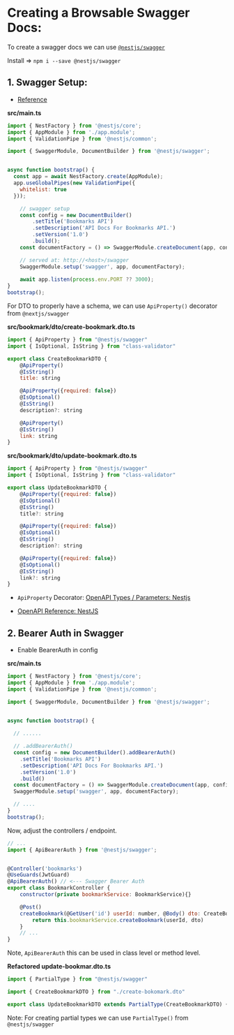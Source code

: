 # Creating a Browsable Swagger Docs:

To create a swagger docs we can use [``@nestjs/swagger``](https://www.npmjs.com/package/@nestjs/swagger)

Install => ``npm i --save @nestjs/swagger``



## 1. Swagger Setup:

- [Reference](https://docs.nestjs.com/openapi/introduction#bootstrap)

**src/main.ts**

```js
import { NestFactory } from '@nestjs/core';
import { AppModule } from './app.module';
import { ValidationPipe } from '@nestjs/common';

import { SwaggerModule, DocumentBuilder } from '@nestjs/swagger';


async function bootstrap() {
  const app = await NestFactory.create(AppModule);
  app.useGlobalPipes(new ValidationPipe({
    whitelist: true
  }));

    // swagger setup
    const config = new DocumentBuilder()
        .setTitle('Bookmarks API')
        .setDescription('API Docs For Bookmarks API.')
        .setVersion('1.0')
        .build();
    const documentFactory = () => SwaggerModule.createDocument(app, config);

    // served at: http://<host>/swagger
    SwaggerModule.setup('swagger', app, documentFactory);
    
    await app.listen(process.env.PORT ?? 3000);
}
bootstrap();
```

For DTO to properly have a schema, we can use ``ApiProperty()`` decorator from ``@nextjs/swagger``

**src/bookmark/dto/create-bookmark.dto.ts**

```js
import { ApiProperty } from "@nestjs/swagger"
import { IsOptional, IsString } from "class-validator"

export class CreateBookmarkDTO {
    @ApiProperty()
    @IsString()
    title: string

    @ApiProperty({required: false})
    @IsOptional()
    @IsString()
    description?: string

    @ApiProperty()
    @IsString()
    link: string
}
```


**src/bookmark/dto/update-bookmark.dto.ts**

```js
import { ApiProperty } from "@nestjs/swagger"
import { IsOptional, IsString } from "class-validator"

export class UpdateBookmarkDTO {
    @ApiProperty({required: false})
    @IsOptional()
    @IsString()
    title?: string

    @ApiProperty({required: false})
    @IsOptional()
    @IsString()
    description?: string

    @ApiProperty({required: false})
    @IsOptional()
    @IsString()
    link?: string
}
```

- `ApiProperty` Decorator: [OpenAPI Types / Parameters: Nestjs](https://docs.nestjs.com/openapi/types-and-parameters)

- [OpenAPI Reference: NestJS](https://docs.nestjs.com/openapi/introduction)

## 2. Bearer Auth in Swagger

- Enable BearerAuth in config

**src/main.ts**

```js
import { NestFactory } from '@nestjs/core';
import { AppModule } from './app.module';
import { ValidationPipe } from '@nestjs/common';

import { SwaggerModule, DocumentBuilder } from '@nestjs/swagger';


async function bootstrap() {
  
  // ......

  // .addBearerAuth()
  const config = new DocumentBuilder().addBearerAuth()
    .setTitle('Bookmarks API')
    .setDescription('API Docs For Bookmarks API.')
    .setVersion('1.0')
    .build()
  const documentFactory = () => SwaggerModule.createDocument(app, config);
  SwaggerModule.setup('swagger', app, documentFactory);

  // ....
}
bootstrap();
```

Now, adjust the controllers / endpoint.

```js
// ...
import { ApiBearerAuth } from '@nestjs/swagger';


@Controller('bookmarks')
@UseGuards(JwtGuard)
@ApiBearerAuth() // <--- Swagger Bearer Auth
export class BookmarkController {
    constructor(private bookmarkService: BookmarkService){}

    @Post()
    createBookmark(@GetUser('id') userId: number, @Body() dto: CreateBookmarkDTO) {
        return this.bookmarkService.createBookmark(userId, dto)
    }
    // ...
}
```

Note, ``ApiBearerAuth`` this can be used in class level or method level.


**Refactored update-bookmar.dto.ts**

```js
import { PartialType } from "@nestjs/swagger"

import { CreateBookmarkDTO } from "./create-bokomark.dto"

export class UpdateBookmarkDTO extends PartialType(CreateBookmarkDTO) {}
```

Note: For creating partial types we can use ``PartialType()`` from ``@nestjs/swagger``
